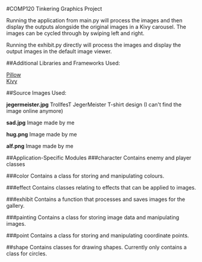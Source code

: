 #COMP120 Tinkering Graphics Project

Running the application from main.py will process the images and then display the outputs alongside the original images in a Kivy carousel. The images can be cycled through by swiping left and right.  

Running the exhibit.py directly will process the images and display the output images in the default image viewer.

##Additional Libraries and Frameworks Used:

[Pillow](https://python-pillow.github.io/)  
[Kivy](http://kivy.org/)

##Source Images Used:

**jegermeister.jpg** TrollfesT JegerMeister T-shirt design (I can't find the image online anymore)

**sad.jpg** Image made by me

**hug.png** Image made by me

**alf.png** Image made by me

##Application-Specific Modules
###character
Contains enemy and player classes

###color
Contains a class for storing and manipulating colours.

###effect
Contains classes relating to effects that can be applied to images.

###exhibit
Contains a function that processes and saves images for the gallery.

###painting
Contains a class for storing image data and manipulating images.

###point
Contains a class for storing and manipulating coordinate points.

##shape
Contains classes for drawing shapes. Currently only contains a class for circles.
